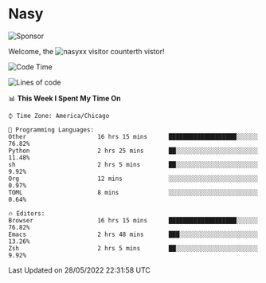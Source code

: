 # Nasy

<!--
<p align="center">
<img height="200" src="https://github-readme-stats.vercel.app/api?username=nasyxx&count_private=true&show_icons=true&theme=dracula&include_all_commits=true"/>
<img height="200" src="https://github-readme-stats.vercel.app/api/top-langs/?username=nasyxx&theme=dracula&hide=html,jupyter+notebook&count_private=true&show_icons=true"/>
</p>

  
----------------
-->

![Sponsor](https://img.shields.io/static/v1.svg?label=Sponsor&message=%E2%9D%A4&logo=GitHub&style=flat&color=pink)
 
Welcome, the ![nasyxx visitor counter](https://count.getloli.com/get/@nasyxx?theme=rule34)th vistor!
 
<!--START_SECTION:waka-->
![Code Time](http://img.shields.io/badge/Code%20Time-2%2C425%20hrs%2034%20mins-blue)

![Lines of code](https://img.shields.io/badge/From%20Hello%20World%20I%27ve%20Written-5%20Million%20lines%20of%20code-blue)

📊 **This Week I Spent My Time On** 

```text
⌚︎ Time Zone: America/Chicago

💬 Programming Languages: 
Other                    16 hrs 15 mins      ███████████████████░░░░░░   76.82% 
Python                   2 hrs 25 mins       ██░░░░░░░░░░░░░░░░░░░░░░░   11.48% 
sh                       2 hrs 5 mins        ██░░░░░░░░░░░░░░░░░░░░░░░   9.92% 
Org                      12 mins             ░░░░░░░░░░░░░░░░░░░░░░░░░   0.97% 
TOML                     8 mins              ░░░░░░░░░░░░░░░░░░░░░░░░░   0.64%

🔥 Editors: 
Browser                  16 hrs 15 mins      ███████████████████░░░░░░   76.82% 
Emacs                    2 hrs 48 mins       ███░░░░░░░░░░░░░░░░░░░░░░   13.26% 
Zsh                      2 hrs 5 mins        ██░░░░░░░░░░░░░░░░░░░░░░░   9.92%

```


 Last Updated on 28/05/2022 22:31:58 UTC
<!--END_SECTION:waka-->

<!-- ![visitors](https://visitor-badge.laobi.icu/badge?page_id=nasyxx.nasyxx) -->
